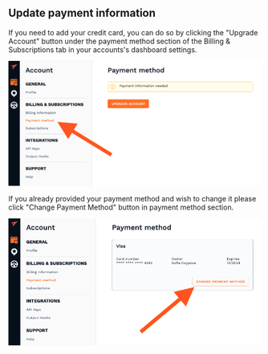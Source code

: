## Update payment information

If you need to add your credit card, you can do so by clicking the "Upgrade Account" button under the payment method section of the Billing & Subscriptions tab in your accounts's dashboard settings.

![also Update payment](../images/update_payment2.png)

If you already provided your payment method and wish to change it please click "Change Payment Method" button in payment method section.

![Update payment](../images/update_payment.png)